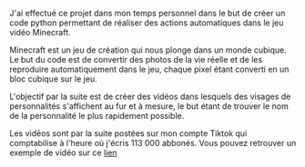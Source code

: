J'ai effectué ce projet dans mon temps personnel dans le but de créer un code python permettant de réaliser des actions automatiques dans le jeu vidéo Minecraft.

Minecraft est un jeu de création qui nous plonge dans un monde cubique. Le but du code est de convertir des photos de la vie réelle et de les reproduire automatiquement dans le jeu, chaque pixel étant converti en un bloc cubique sur le jeu.

L'objectif par la suite est de créer des vidéos dans lesquels des visages de personnalités s'affichent au fur et à mesure, le but étant de trouver le nom de la personnalité le plus rapidement possible. 

Les vidéos sont par la suite postées sur mon compte Tiktok qui comptabilise à l'heure où j'écris 113 000 abbonés. Vous pouvez retrouver un exemple de vidéo sur ce [lien](https://www.tiktok.com/@corentok/video/6798927652595059973?lang=fr)
